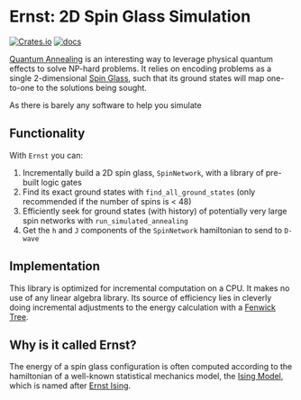 # Ernst: 2D Spin Glass Simulation

[![Crates.io](https://img.shields.io/crates/v/ernst)](https://crates.io/crates/ernst)
[![docs](https://img.shields.io/crates/v/ernst?color=yellow&label=docs)](https://docs.rs/ernst)

[Quantum Annealing](https://en.wikipedia.org/wiki/Adiabatic_quantum_computation) is an interesting way to leverage physical
quantum effects to solve NP-hard problems. It relies on encoding problems as a single 2-dimensional [Spin Glass](https://en.wikipedia.org/wiki/Spin_glass), such that
its ground states will map one-to-one to the solutions being sought.

As there is barely any software to help you simulate  

## Functionality

With `Ernst` you can:

1. Incrementally build a 2D spin glass, `SpinNetwork`, with a library of pre-built logic gates
2. Find its exact ground states with `find_all_ground_states` (only recommended if the number of spins is < 48)
3. Efficiently seek for ground states (with history) of potentially very large spin networks with `run_simulated_annealing` 
4. Get the `h` and `J` components of the `SpinNetwork` hamiltonian to send to `D-wave`

## Implementation

This library is optimized for incremental computation on a CPU. It makes no use of any linear algebra library. Its source of 
efficiency lies in cleverly doing incremental adjustments to the energy calculation with a [Fenwick Tree](https://en.wikipedia.org/wiki/Fenwick_tree).

## Why is it called Ernst?
The energy of a spin glass configuration is often computed according to the hamiltonian of a well-known statistical mechanics model, the [Ising Model](https://en.wikipedia.org/wiki/Ising_model), which is named after [Ernst Ising](https://en.wikipedia.org/wiki/Ernst_Ising).